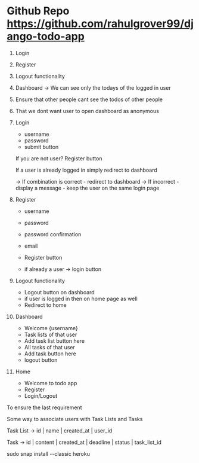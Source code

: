 # Github Repo https://github.com/rahulgrover99/django-todo-app

1. Login
2. Register
3. Logout functionality
4. Dashboard -> We can see only the todays of the logged in user
5. Ensure that other people cant see the todos of other people


6. That we dont want user to open dashboard as anonymous


1. Login
    - username
    - password
    - submit button

    If you are not user? Register button

    If a user is already logged in simply redirect to dashboard

    -> If combination is correct
        - redirect to dashboard
    -> If incorrect
        - display a message 
        - keep the user on the same login page


2. Register
    - username
    - password
    - password confirmation
    - email 
    - Register button

    - if already a user -> login button

3. Logout functionality 
    - Logout button on dashboard
    - if user is logged in then on home page as well
    - Redirect to home


4. Dashboard
    - Welcome {username}
    - Task lists of that user
    - Add task list button here
    - All tasks of that user
    - Add task button here
    - logout button

5. Home
    - Welcome to todo app
    - Register
    - Login/Logout 


To ensure the last requirement

Some way to associate users with Task Lists and Tasks

Task List -> id | name | created_at | user_id


Task -> id | content | created_at | deadline | status | task_list_id




sudo snap install --classic heroku

